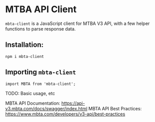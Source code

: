 # MTBA API Client

`mbta-client` is a JavaScript client for MTBA V3 API, with a few helper functions to parse response data.

## Installation:
```
npm i mbta-client
```
## Importing `mbta-client`
```
import MBTA from 'mbta-client';
```

TODO: Basic usage, etc


MBTA API Documentation: https://api-v3.mbta.com/docs/swagger/index.html
MBTA API Best Practices: https://www.mbta.com/developers/v3-api/best-practices
